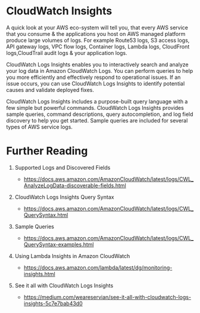 
# CloudWatch Insights

A quick look at your AWS eco-system will tell you, that every AWS service that you consume & the applications you host on AWS managed platform produce large volumes of logs. For example Route53 logs, S3 access logs, API gateway logs, VPC flow logs, Container logs, Lambda logs, CloudFront logs,CloudTrail audit logs & your application logs.

CloudWatch Logs Insights enables you to interactively search and analyze your log data in Amazon CloudWatch Logs. You can perform queries to help you more efficiently and effectively respond to operational issues. If an issue occurs, you can use CloudWatch Logs Insights to identify potential causes and validate deployed fixes.

CloudWatch Logs Insights includes a purpose-built query language with a few simple but powerful commands. CloudWatch Logs Insights provides sample queries, command descriptions, query autocompletion, and log field discovery to help you get started. Sample queries are included for several types of AWS service logs.

# Further Reading

1. Supported Logs and Discovered Fields
    - https://docs.aws.amazon.com/AmazonCloudWatch/latest/logs/CWL_AnalyzeLogData-discoverable-fields.html

1. CloudWatch Logs Insights Query Syntax
    - https://docs.aws.amazon.com/AmazonCloudWatch/latest/logs/CWL_QuerySyntax.html

1. Sample Queries
    - https://docs.aws.amazon.com/AmazonCloudWatch/latest/logs/CWL_QuerySyntax-examples.html

1. Using Lambda Insights in Amazon CloudWatch
    - https://docs.aws.amazon.com/lambda/latest/dg/monitoring-insights.html

1. See it all with CloudWatch Logs Insights
    - https://medium.com/weareservian/see-it-all-with-cloudwatch-logs-insights-5c7e7bab43d0